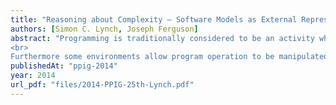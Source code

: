 ```yaml
---
title: "Reasoning about Complexity – Software Models as External Representations"
authors: [Simon C. Lynch, Joseph Ferguson]
abstract: "Programming is traditionally considered to be an activity which aims only to produce a software artefact as its primary goal. With this view programming languages are simply the notations which define these artefacts. This paper examines the relationships between internal representations (mental models) and external representations (notations and other forms) arguing that program code behaves as an external representation in a similar way to mathematical or logical notations but with the added property that code can be executed and its notational consequences observed.
<br>
Furthermore some environments allow program operation to be manipulated at run-time; we propose that these systems also operate as external representations and that programming language statements and their run-time environments can thereby be utilised as reasoning systems to promote the exploration and discovery of new understandings. In this context we consider NetLogo as a framework for reasoning about complex and emergent systems, evaluating its suitability from a representational perspective."
publishedAt: "ppig-2014"
year: 2014
url_pdf: "files/2014-PPIG-25th-Lynch.pdf"
---
```

